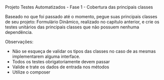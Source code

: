 ﻿Projeto Testes Automatizados - Fase 1 - Cobertura das principais classes

Baseado no que foi passado até o momento, pegue suas principais classes de seu projeto: Formulário Dinâmico, realizado no capítulo anterior, e crie os testes unitários das principais classes que não possuem nenhuma dependência.

Observações:
- Não se esqueça de validar os tipos das classes no caso de as mesmas implementarem alguma interface.
- Todos os testes obrigatoriamente devem passar
- Valide e trate os dados de entrada nos métodos
- Utilize o composer

